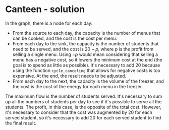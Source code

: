 # Canteen - solution

In the graph, there is a node for each day:
- From the source to each day, the capacity is the number of menus that can be cooked, and the cost is the cost per menu.
- From each day to the sink, the capacity is the number of students that need to be served, and the cost is $20-p$, where $p$ is the profit from selling a single menu. Using $-p$ would mean considering that selling a menu has a negative cost, so it lowers the minimum cost at the end (the goal is to spend as little as possible). It's necessary to add $20$ because using the function `cycle_canceling` that allows for negative costs is too expensive. At the end, the result needs to be adjusted.
- From each day to the next, the capacity is the volume of the freezer, and the cost is the cost of the energy for each menu in the freezer.

The maximum flow is the number of students served. It's necessary to sum up all the numbers of students per day to see if it's possible to serve all the students. The profit, in this case, is the opposite of the total cost. However, it's necessary to consider that the cost was augmented by $20$ for each served student, so it's necessary to add $20$ for each served student to find the final result.